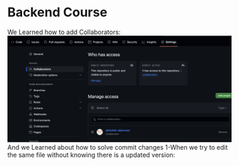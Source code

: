 Backend Course
===========================
We Learned how to add Collaborators:![Collaborators page](./Collab.png "Collab")
And we Learned about how to solve commit changes
1-When we try to edit the same file without knowing there is a updated version:
